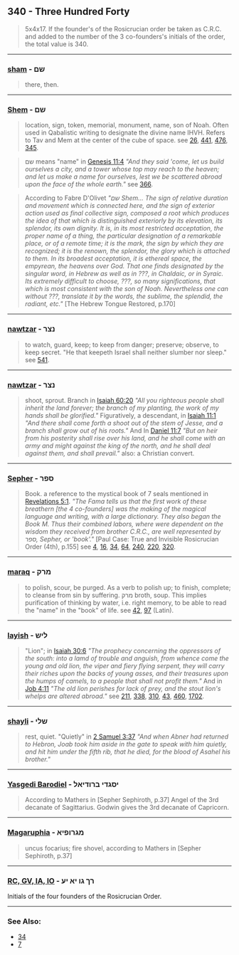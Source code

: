## 340 - Three Hundred Forty

> 5x4x17. If the founder's of the Rosicrucian order be taken as C.R.C. and added to the number of the 3 co-founders's initials of the order, the total value is 340.

---

### [sham](/keys/ShM) - שם
> there, then.

---

### [Shem](/keys/ShM) - שם
> location, sign, token, memorial, monument, name, son of Noah. Often used in Qabalistic writing to designate the divine name IHVH. Refers to Tav and Mem at the center of the cube of space. see [26](26), [441](441), [476](476), [345](345).

> שם means "name" in [Genesis 11:4](http://biblehub.com/genesis/11-4.htm) *"And they said 'come, let us build ourselves a city, and a tower whose top may reach to the heaven; and let us make a name for ourselves, lest we be scattered abroad upon the face of the whole earth."* see [366](366).

> According to Fabre D'Olivet *"שם Shem... The sign of relative duration and movement which is connected here, and the sign of exterior action used as final collective sign, composed a root which produces the idea of that which is distinguished exteriorly by its elevation, its splendor, its own dignity. It is, in its most restricted acceptation, the proper name of a thing, the particular designation of a remarkable place, or of a remote time; it is the mark, the sign by which they are recognized; it is the renown, the splendor, the glory which is attached to them. In its broadest acceptation, it is ethereal space, the empyrean, the heavens over God. That one finds designated by the singular word, in Hebrew as well as in ???, in Chaldaic, or in Syraic. Its extremely difficult to choose, ???, so many significations, that which is most consistent with the son of Noah. Nevertheless one can without ???, translate it by the words, the sublime, the splendid, the radiant, etc."* [The Hebrew Tongue Restored, p.170]

---

### [nawtzar](/keys/NTzR) - נצר
> to watch, guard, keep; to keep from danger; preserve; observe, to keep secret. "He that keepeth Israel shall neither slumber nor sleep." see [541](541).

---

### [nawtzar](/keys/NTzR) - נצר
> shoot, sprout. Branch in [Isaiah 60:20](http://biblehub.com/isaiah/60-20.htm) *"All you righteous people shall inherit the land forever; the branch of my planting, the work of my hands shall be glorified."* Figuratively, a descendant, in [Isaiah 11:1](http://biblehub.com/isaiah/11-1.htm) *"And there shall come forth a shoot out of the stem of Jesse, and a branch shall grow out of his roots."* And In [Daniel 11:7](http://biblehub.com/daniel/11-7.htm) *"But an heir from his posterity shall rise over his land, and he shall come with an army and might against the king of the north, and he shall deal against them, and shall prevail."* also: a Christian convert.

---

### [Sepher](/keys/SPR) - ספר
> Book. a reference to the mystical book of 7 seals mentioned in [Revelations 5:1](http://biblehub.com/revelation/5-1.htm). *"The Fama tells us that the first work of these breathern [the 4 co-founders] was the making of the magical language and writing, with a large dictionary. They also began the Book M. Thus their combined labors, where were dependent on the wisdom they received from brother C.R.C., are well represented by ספר, Sepher, or 'book'."* [Paul Case: True and Invisible Rosicrucian Order (4th), p.155] see [4](4), [16](16), [34](34), [64](64), [240](240), [220](220), [320](320).

---

### [maraq](/keys/MRQ) - מרק
> to polish, scour, be purged. As a verb to polish up; to finish, complete; to cleanse from sin by suffering. מרק broth, soup. This implies purification of thinking by water, i.e. right memory, to be able to read the "name" in the "book" of life. see [42](42), [97](97) (Latin).

---

### [layish](/keys/LISh) - ליש
> "Lion"; in [Isaiah 30:6](http://biblehub.com/isaiah/30-6.htm) *"The prophecy concerning the oppressors of the south: into a lamd of trouble and anguish, from whence come the young and old lion, the viper and fiery flying serpent, they will carry their riches upon the backs of young asses, and their treasures upon the humps of camels, to a people that shall not profit them."* And in [Job 4:11](http://biblehub.com/job/4-11.htm) *"The old lion perishes for lack of prey, and the stout lion's whelps are altered abroad."* see [211](211), [338](338), [310](310), [43](43), [460](460), [1702](1702).

---

### [shayli](/keys/ShLI) - שלי
> rest, quiet. "Quietly" in [2 Samuel 3:37](http://biblehub.com/2_samuel/3-37.htm) *"And when Abner had returned to Hebron, Joab took him aside in the gate to speak with him quietly, and hit him under the fifth rib, that he died, for the blood of Asahel his brother."*

---

### [Yasgedi Barodiel](/keys/ISGDI.BRVDIAL) - יסגדי ברודיאל
> According to Mathers in [Sepher Sephiroth, p.37] Angel of the 3rd decanate of Sagittarius. Godwin gives the 3rd decanate of Capricorn.

---

### [Magaruphia](/keys/MGRVPIA) - מגרופיא
> uncus focarius; fire shovel, according to Mathers in [Sepher Sephiroth, p.37]

---

### [RC, GV, IA, IO](/keys/RK.GV.IA.IO) - רך גו יא יע
Initials of the four founders of the Rosicrucian Order.

---

### See Also:

- [34](34)
- [7](7)
